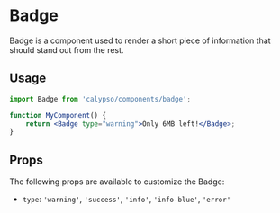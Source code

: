 # Badge

Badge is a component used to render a short piece of information that
should stand out from the rest.

## Usage

```jsx
import Badge from 'calypso/components/badge';

function MyComponent() {
	return <Badge type="warning">Only 6MB left!</Badge>;
}
```

## Props

The following props are available to customize the Badge:

- `type`: `'warning'`, `'success'`, `'info'`, `'info-blue'`, `'error'`
